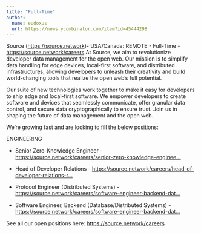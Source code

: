 ```yaml
---
title: "Full-Time"
author:
  name: eudoxus
  url: https://news.ycombinator.com/item?id=45444298
---
```

Source (<a href="https:&#x2F;&#x2F;source.network" rel="nofollow">https:&#x2F;&#x2F;source.network</a>)- USA&#x2F;Canada: REMOTE - Full-Time - <a href="https:&#x2F;&#x2F;source.network&#x2F;careers" rel="nofollow">https:&#x2F;&#x2F;source.network&#x2F;careers</a>
At Source, we aim to revolutionize developer data management for the open web. Our mission is to simplify data handling for edge devices, local-first software, and distributed infrastructures, allowing developers to unleash their creativity and build world-changing tools that realize the open web’s full potential.

Our suite of new technologies work together to make it easy for developers to ship edge and local-first software. We empower developers to create software and devices that seamlessly communicate, offer granular data control, and secure data cryptographically to ensure trust. Join us in shaping the future of data management and the open web.

We’re growing fast and are looking to fill the below positions:

ENGINEERING

- Senior Zero-Knowledge Engineer - <a href="https:&#x2F;&#x2F;source.network&#x2F;careers&#x2F;senior-zero-knowledge-engineer" rel="nofollow">https:&#x2F;&#x2F;source.network&#x2F;careers&#x2F;senior-zero-knowledge-enginee...</a>

- Head of Developer Relations -  <a href="https:&#x2F;&#x2F;source.network&#x2F;careers&#x2F;head-of-developer-relations-role" rel="nofollow">https:&#x2F;&#x2F;source.network&#x2F;careers&#x2F;head-of-developer-relations-r...</a>

- Protocol Engineer (Distributed Systems) - <a href="https:&#x2F;&#x2F;source.network&#x2F;careers&#x2F;software-engineer-backend-database" rel="nofollow">https:&#x2F;&#x2F;source.network&#x2F;careers&#x2F;software-engineer-backend-dat...</a>

- Software Engineer, Backend (Database&#x2F;Distributed Systems) - <a href="https:&#x2F;&#x2F;source.network&#x2F;careers&#x2F;software-engineer-backend-database" rel="nofollow">https:&#x2F;&#x2F;source.network&#x2F;careers&#x2F;software-engineer-backend-dat...</a>

See all our open positions here: <a href="https:&#x2F;&#x2F;source.network&#x2F;careers" rel="nofollow">https:&#x2F;&#x2F;source.network&#x2F;careers</a>
<JobApplication />
